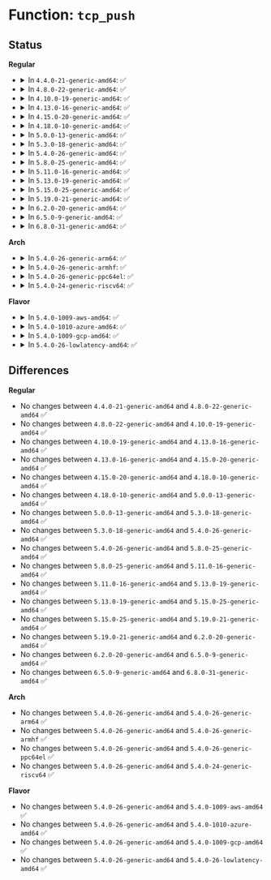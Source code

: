 # Function: <code>tcp_push</code>

## Status
<b>Regular</b>
<ul>
<li>
<details>
<summary>In <code>4.4.0-21-generic-amd64</code>: ✅</summary>

```c
void tcp_push(struct sock * sk, int flags, int mss_now, int nonagle, int size_goal)
```

```json
{
  "name": "tcp_push",
  "collision_type": "Unique Static",
  "inline_type": "No",
  "funcs": [
    {
      "addr": 18446744071586602048,
      "name": "tcp_push",
      "external": false,
      "loc": "net/ipv4/tcp.c:660",
      "file": "net/ipv4/tcp.c",
      "inline": "seen, unknown",
      "caller_inline": [],
      "caller_func": [
        "net/ipv4/tcp.c:tcp_sendmsg",
        "net/ipv4/tcp.c:tcp_sendmsg"
      ]
    }
  ],
  "symbols": [
    {
      "addr": 18446744071586602048,
      "name": "tcp_push",
      "section": ".text",
      "bind": "STB_LOCAL",
      "size": 269
    }
  ]
}
```
</details>
</li>
<li>
<details>
<summary>In <code>4.8.0-22-generic-amd64</code>: ✅</summary>

```c
void tcp_push(struct sock * sk, int flags, int mss_now, int nonagle, int size_goal)
```

```json
{
  "name": "tcp_push",
  "collision_type": "Unique Static",
  "inline_type": "No",
  "funcs": [
    {
      "addr": 18446744071587045568,
      "name": "tcp_push",
      "external": false,
      "loc": "net/ipv4/tcp.c:649",
      "file": "net/ipv4/tcp.c",
      "inline": "seen, unknown",
      "caller_inline": [],
      "caller_func": [
        "net/ipv4/tcp.c:tcp_sendmsg",
        "net/ipv4/tcp.c:tcp_sendmsg"
      ]
    }
  ],
  "symbols": [
    {
      "addr": 18446744071587045568,
      "name": "tcp_push",
      "section": ".text",
      "bind": "STB_LOCAL",
      "size": 272
    }
  ]
}
```
</details>
</li>
<li>
<details>
<summary>In <code>4.10.0-19-generic-amd64</code>: ✅</summary>

```c
void tcp_push(struct sock * sk, int flags, int mss_now, int nonagle, int size_goal)
```

```json
{
  "name": "tcp_push",
  "collision_type": "Unique Static",
  "inline_type": "No",
  "funcs": [
    {
      "addr": 18446744071587241616,
      "name": "tcp_push",
      "external": false,
      "loc": "net/ipv4/tcp.c:648",
      "file": "net/ipv4/tcp.c",
      "inline": "seen, unknown",
      "caller_inline": [],
      "caller_func": [
        "net/ipv4/tcp.c:tcp_sendmsg",
        "net/ipv4/tcp.c:tcp_sendmsg"
      ]
    }
  ],
  "symbols": [
    {
      "addr": 18446744071587241616,
      "name": "tcp_push",
      "section": ".text",
      "bind": "STB_LOCAL",
      "size": 272
    }
  ]
}
```
</details>
</li>
<li>
<details>
<summary>In <code>4.13.0-16-generic-amd64</code>: ✅</summary>

```c
void tcp_push(struct sock * sk, int flags, int mss_now, int nonagle, int size_goal)
```

```json
{
  "name": "tcp_push",
  "collision_type": "Unique Static",
  "inline_type": "No",
  "funcs": [
    {
      "addr": 18446744071587372976,
      "name": "tcp_push",
      "external": false,
      "loc": "net/ipv4/tcp.c:670",
      "file": "net/ipv4/tcp.c",
      "inline": "seen, unknown",
      "caller_inline": [],
      "caller_func": [
        "net/ipv4/tcp.c:tcp_sendmsg",
        "net/ipv4/tcp.c:tcp_sendmsg",
        "net/ipv4/tcp.c:do_tcp_sendpages",
        "net/ipv4/tcp.c:do_tcp_sendpages"
      ]
    }
  ],
  "symbols": [
    {
      "addr": 18446744071587372976,
      "name": "tcp_push",
      "section": ".text",
      "bind": "STB_LOCAL",
      "size": 281
    }
  ]
}
```
</details>
</li>
<li>
<details>
<summary>In <code>4.15.0-20-generic-amd64</code>: ✅</summary>

```c
void tcp_push(struct sock * sk, int flags, int mss_now, int nonagle, int size_goal)
```

```json
{
  "name": "tcp_push",
  "collision_type": "Unique Static",
  "inline_type": "No",
  "funcs": [
    {
      "addr": 18446744071587893296,
      "name": "tcp_push",
      "external": false,
      "loc": "net/ipv4/tcp.c:699",
      "file": "net/ipv4/tcp.c",
      "inline": "seen, unknown",
      "caller_inline": [],
      "caller_func": [
        "net/ipv4/tcp.c:tcp_sendmsg_locked",
        "net/ipv4/tcp.c:tcp_sendmsg_locked",
        "net/ipv4/tcp.c:do_tcp_sendpages",
        "net/ipv4/tcp.c:do_tcp_sendpages"
      ]
    }
  ],
  "symbols": [
    {
      "addr": 18446744071587893296,
      "name": "tcp_push",
      "section": ".text",
      "bind": "STB_LOCAL",
      "size": 267
    }
  ]
}
```
</details>
</li>
<li>
<details>
<summary>In <code>4.18.0-10-generic-amd64</code>: ✅</summary>

```c
void tcp_push(struct sock * sk, int flags, int mss_now, int nonagle, int size_goal)
```

```json
{
  "name": "tcp_push",
  "collision_type": "Unique Static",
  "inline_type": "No",
  "funcs": [
    {
      "addr": 18446744071588240272,
      "name": "tcp_push",
      "external": false,
      "loc": "net/ipv4/tcp.c:704",
      "file": "net/ipv4/tcp.c",
      "inline": "seen, unknown",
      "caller_inline": [],
      "caller_func": [
        "net/ipv4/tcp.c:tcp_sendmsg_locked",
        "net/ipv4/tcp.c:tcp_sendmsg_locked",
        "net/ipv4/tcp.c:do_tcp_sendpages",
        "net/ipv4/tcp.c:do_tcp_sendpages"
      ]
    }
  ],
  "symbols": [
    {
      "addr": 18446744071588240272,
      "name": "tcp_push",
      "section": ".text",
      "bind": "STB_LOCAL",
      "size": 253
    }
  ]
}
```
</details>
</li>
<li>
<details>
<summary>In <code>5.0.0-13-generic-amd64</code>: ✅</summary>

```c
void tcp_push(struct sock * sk, int flags, int mss_now, int nonagle, int size_goal)
```

```json
{
  "name": "tcp_push",
  "collision_type": "Unique Static",
  "inline_type": "No",
  "funcs": [
    {
      "addr": 18446744071588427760,
      "name": "tcp_push",
      "external": false,
      "loc": "net/ipv4/tcp.c:704",
      "file": "net/ipv4/tcp.c",
      "inline": "seen, unknown",
      "caller_inline": [],
      "caller_func": [
        "net/ipv4/tcp.c:tcp_sendmsg_locked",
        "net/ipv4/tcp.c:tcp_sendmsg_locked",
        "net/ipv4/tcp.c:do_tcp_sendpages",
        "net/ipv4/tcp.c:do_tcp_sendpages"
      ]
    }
  ],
  "symbols": [
    {
      "addr": 18446744071588427760,
      "name": "tcp_push",
      "section": ".text",
      "bind": "STB_LOCAL",
      "size": 250
    }
  ]
}
```
</details>
</li>
<li>
<details>
<summary>In <code>5.3.0-18-generic-amd64</code>: ✅</summary>

```c
void tcp_push(struct sock * sk, int flags, int mss_now, int nonagle, int size_goal)
```

```json
{
  "name": "tcp_push",
  "collision_type": "Unique Static",
  "inline_type": "No",
  "funcs": [
    {
      "addr": 18446744071588831760,
      "name": "tcp_push",
      "external": false,
      "loc": "net/ipv4/tcp.c:693",
      "file": "net/ipv4/tcp.c",
      "inline": "seen, unknown",
      "caller_inline": [],
      "caller_func": [
        "net/ipv4/tcp.c:tcp_sendmsg_locked",
        "net/ipv4/tcp.c:tcp_sendmsg_locked",
        "net/ipv4/tcp.c:do_tcp_sendpages",
        "net/ipv4/tcp.c:do_tcp_sendpages"
      ]
    }
  ],
  "symbols": [
    {
      "addr": 18446744071588831760,
      "name": "tcp_push",
      "section": ".text",
      "bind": "STB_LOCAL",
      "size": 256
    }
  ]
}
```
</details>
</li>
<li>
<details>
<summary>In <code>5.4.0-26-generic-amd64</code>: ✅</summary>

```c
void tcp_push(struct sock * sk, int flags, int mss_now, int nonagle, int size_goal)
```

```json
{
  "name": "tcp_push",
  "collision_type": "Unique Static",
  "inline_type": "No",
  "funcs": [
    {
      "addr": 18446744071589054880,
      "name": "tcp_push",
      "external": false,
      "loc": "net/ipv4/tcp.c:695",
      "file": "net/ipv4/tcp.c",
      "inline": "seen, unknown",
      "caller_inline": [],
      "caller_func": [
        "net/ipv4/tcp.c:tcp_sendmsg_locked",
        "net/ipv4/tcp.c:tcp_sendmsg_locked",
        "net/ipv4/tcp.c:do_tcp_sendpages",
        "net/ipv4/tcp.c:do_tcp_sendpages"
      ]
    }
  ],
  "symbols": [
    {
      "addr": 18446744071589054880,
      "name": "tcp_push",
      "section": ".text",
      "bind": "STB_LOCAL",
      "size": 256
    }
  ]
}
```
</details>
</li>
<li>
<details>
<summary>In <code>5.8.0-25-generic-amd64</code>: ✅</summary>

```c
void tcp_push(struct sock * sk, int flags, int mss_now, int nonagle, int size_goal)
```

```json
{
  "name": "tcp_push",
  "collision_type": "Unique Global",
  "inline_type": "No",
  "funcs": [
    {
      "addr": 18446744071590037088,
      "name": "tcp_push",
      "external": true,
      "loc": "net/ipv4/tcp.c:702",
      "file": "net/ipv4/tcp.c",
      "inline": "seen, unknown",
      "caller_inline": [],
      "caller_func": [
        "net/ipv4/tcp.c:tcp_sendmsg_locked",
        "net/ipv4/tcp.c:tcp_sendmsg_locked",
        "net/ipv4/tcp.c:do_tcp_sendpages",
        "net/ipv4/tcp.c:do_tcp_sendpages",
        "net/mptcp/protocol.c:mptcp_worker",
        "net/mptcp/protocol.c:mptcp_sendmsg",
        "net/mptcp/protocol.c:mptcp_sendmsg",
        "net/mptcp/protocol.c:mptcp_sendmsg"
      ]
    }
  ],
  "symbols": [
    {
      "addr": 18446744071590037088,
      "name": "tcp_push",
      "section": ".text",
      "bind": "STB_GLOBAL",
      "size": 245
    }
  ]
}
```
</details>
</li>
<li>
<details>
<summary>In <code>5.11.0-16-generic-amd64</code>: ✅</summary>

```c
void tcp_push(struct sock * sk, int flags, int mss_now, int nonagle, int size_goal)
```

```json
{
  "name": "tcp_push",
  "collision_type": "Unique Global",
  "inline_type": "No",
  "funcs": [
    {
      "addr": 18446744071590068144,
      "name": "tcp_push",
      "external": true,
      "loc": "net/ipv4/tcp.c:706",
      "file": "net/ipv4/tcp.c",
      "inline": "seen, unknown",
      "caller_inline": [],
      "caller_func": [
        "net/ipv4/tcp.c:tcp_sendmsg_locked",
        "net/ipv4/tcp.c:tcp_sendmsg_locked",
        "net/ipv4/tcp.c:do_tcp_sendpages",
        "net/ipv4/tcp.c:do_tcp_sendpages",
        "net/mptcp/protocol.c:mptcp_worker",
        "net/mptcp/protocol.c:__mptcp_subflow_push_pending",
        "net/mptcp/protocol.c:mptcp_push_release"
      ]
    }
  ],
  "symbols": [
    {
      "addr": 18446744071590068144,
      "name": "tcp_push",
      "section": ".text",
      "bind": "STB_GLOBAL",
      "size": 245
    }
  ]
}
```
</details>
</li>
<li>
<details>
<summary>In <code>5.13.0-19-generic-amd64</code>: ✅</summary>

```c
void tcp_push(struct sock * sk, int flags, int mss_now, int nonagle, int size_goal)
```

```json
{
  "name": "tcp_push",
  "collision_type": "Unique Global",
  "inline_type": "No",
  "funcs": [
    {
      "addr": 18446744071589982496,
      "name": "tcp_push",
      "external": true,
      "loc": "net/ipv4/tcp.c:705",
      "file": "net/ipv4/tcp.c",
      "inline": "seen, unknown",
      "caller_inline": [],
      "caller_func": [
        "net/ipv4/tcp.c:tcp_sendmsg_locked",
        "net/ipv4/tcp.c:tcp_sendmsg_locked",
        "net/ipv4/tcp.c:do_tcp_sendpages",
        "net/ipv4/tcp.c:do_tcp_sendpages",
        "net/mptcp/protocol.c:__mptcp_retrans",
        "net/mptcp/protocol.c:__mptcp_subflow_push_pending",
        "net/mptcp/protocol.c:__mptcp_push_pending"
      ]
    }
  ],
  "symbols": [
    {
      "addr": 18446744071589982496,
      "name": "tcp_push",
      "section": ".text",
      "bind": "STB_GLOBAL",
      "size": 244
    }
  ]
}
```
</details>
</li>
<li>
<details>
<summary>In <code>5.15.0-25-generic-amd64</code>: ✅</summary>

```c
void tcp_push(struct sock * sk, int flags, int mss_now, int nonagle, int size_goal)
```

```json
{
  "name": "tcp_push",
  "collision_type": "Unique Global",
  "inline_type": "No",
  "funcs": [
    {
      "addr": 18446744071590751952,
      "name": "tcp_push",
      "external": true,
      "loc": "net/ipv4/tcp.c:702",
      "file": "net/ipv4/tcp.c",
      "inline": "seen, unknown",
      "caller_inline": [],
      "caller_func": [
        "net/ipv4/tcp.c:tcp_sendmsg_locked",
        "net/ipv4/tcp.c:tcp_sendmsg_locked",
        "net/ipv4/tcp.c:do_tcp_sendpages",
        "net/ipv4/tcp.c:do_tcp_sendpages",
        "net/mptcp/protocol.c:__mptcp_retrans",
        "net/mptcp/protocol.c:__mptcp_subflow_push_pending",
        "net/mptcp/protocol.c:__mptcp_push_pending",
        "net/mptcp/protocol.c:__mptcp_push_pending"
      ]
    }
  ],
  "symbols": [
    {
      "addr": 18446744071590751952,
      "name": "tcp_push",
      "section": ".text",
      "bind": "STB_GLOBAL",
      "size": 244
    }
  ]
}
```
</details>
</li>
<li>
<details>
<summary>In <code>5.19.0-21-generic-amd64</code>: ✅</summary>

```c
void tcp_push(struct sock * sk, int flags, int mss_now, int nonagle, int size_goal)
```

```json
{
  "name": "tcp_push",
  "collision_type": "Unique Global",
  "inline_type": "No",
  "funcs": [
    {
      "addr": 18446744071592384688,
      "name": "tcp_push",
      "external": true,
      "loc": "net/ipv4/tcp.c:695",
      "file": "net/ipv4/tcp.c",
      "inline": "seen, unknown",
      "caller_inline": [],
      "caller_func": [
        "net/ipv4/tcp.c:tcp_sendmsg_locked",
        "net/ipv4/tcp.c:tcp_sendmsg_locked",
        "net/ipv4/tcp.c:do_tcp_sendpages",
        "net/ipv4/tcp.c:do_tcp_sendpages",
        "net/mptcp/protocol.c:__mptcp_retrans",
        "net/mptcp/protocol.c:__mptcp_subflow_push_pending",
        "net/mptcp/protocol.c:__mptcp_push_pending",
        "net/mptcp/protocol.c:__mptcp_push_pending",
        "net/mptcp/protocol.c:__mptcp_push_pending"
      ]
    }
  ],
  "symbols": [
    {
      "addr": 18446744071592384688,
      "name": "tcp_push",
      "section": ".text",
      "bind": "STB_GLOBAL",
      "size": 394
    }
  ]
}
```
</details>
</li>
<li>
<details>
<summary>In <code>6.2.0-20-generic-amd64</code>: ✅</summary>

```c
void tcp_push(struct sock * sk, int flags, int mss_now, int nonagle, int size_goal)
```

```json
{
  "name": "tcp_push",
  "collision_type": "Unique Global",
  "inline_type": "No",
  "funcs": [
    {
      "addr": 18446744071594235392,
      "name": "tcp_push",
      "external": true,
      "loc": "net/ipv4/tcp.c:699",
      "file": "net/ipv4/tcp.c",
      "inline": "seen, unknown",
      "caller_inline": [],
      "caller_func": [
        "net/ipv4/tcp.c:tcp_sendmsg_locked",
        "net/ipv4/tcp.c:tcp_sendmsg_locked",
        "net/ipv4/tcp.c:do_tcp_sendpages",
        "net/ipv4/tcp.c:do_tcp_sendpages",
        "net/mptcp/protocol.c:__mptcp_retrans",
        "net/mptcp/protocol.c:__mptcp_subflow_push_pending",
        "net/mptcp/protocol.c:__mptcp_push_pending",
        "net/mptcp/protocol.c:__mptcp_push_pending",
        "net/mptcp/protocol.c:__mptcp_push_pending"
      ]
    }
  ],
  "symbols": [
    {
      "addr": 18446744071594235392,
      "name": "tcp_push",
      "section": ".text",
      "bind": "STB_GLOBAL",
      "size": 394
    }
  ]
}
```
</details>
</li>
<li>
<details>
<summary>In <code>6.5.0-9-generic-amd64</code>: ✅</summary>

```c
void tcp_push(struct sock * sk, int flags, int mss_now, int nonagle, int size_goal)
```

```json
{
  "name": "tcp_push",
  "collision_type": "Unique Global",
  "inline_type": "No",
  "funcs": [
    {
      "addr": 18446744071594622224,
      "name": "tcp_push",
      "external": true,
      "loc": "net/ipv4/tcp.c:703",
      "file": "net/ipv4/tcp.c",
      "inline": "seen, unknown",
      "caller_inline": [],
      "caller_func": [
        "net/ipv4/tcp.c:tcp_splice_eof",
        "net/ipv4/tcp.c:tcp_sendmsg_locked",
        "net/ipv4/tcp.c:tcp_sendmsg_locked",
        "net/mptcp/protocol.c:__mptcp_retrans",
        "net/mptcp/protocol.c:__mptcp_subflow_push_pending",
        "net/mptcp/protocol.c:__mptcp_push_pending",
        "net/mptcp/protocol.c:__mptcp_push_pending",
        "net/mptcp/protocol.c:__mptcp_push_pending"
      ]
    }
  ],
  "symbols": [
    {
      "addr": 18446744071594622224,
      "name": "tcp_push",
      "section": ".text",
      "bind": "STB_GLOBAL",
      "size": 394
    }
  ]
}
```
</details>
</li>
<li>
<details>
<summary>In <code>6.8.0-31-generic-amd64</code>: ✅</summary>

```c
void tcp_push(struct sock * sk, int flags, int mss_now, int nonagle, int size_goal)
```

```json
{
  "name": "tcp_push",
  "collision_type": "Unique Global",
  "inline_type": "No",
  "funcs": [
    {
      "addr": 18446744071595425232,
      "name": "tcp_push",
      "external": true,
      "loc": "net/ipv4/tcp.c:705",
      "file": "net/ipv4/tcp.c",
      "inline": "seen, unknown",
      "caller_inline": [],
      "caller_func": [
        "net/ipv4/tcp.c:tcp_splice_eof",
        "net/ipv4/tcp.c:tcp_sendmsg_locked",
        "net/ipv4/tcp.c:tcp_sendmsg_locked",
        "net/mptcp/protocol.c:__mptcp_retrans",
        "net/mptcp/protocol.c:__mptcp_subflow_push_pending",
        "net/mptcp/protocol.c:__mptcp_push_pending",
        "net/mptcp/protocol.c:__mptcp_push_pending"
      ]
    }
  ],
  "symbols": [
    {
      "addr": 18446744071595425232,
      "name": "tcp_push",
      "section": ".text",
      "bind": "STB_GLOBAL",
      "size": 394
    }
  ]
}
```
</details>
</li>
</ul>
<b>Arch</b>
<ul>
<li>
<details>
<summary>In <code>5.4.0-26-generic-arm64</code>: ✅</summary>

```c
void tcp_push(struct sock * sk, int flags, int mss_now, int nonagle, int size_goal)
```

```json
{
  "name": "tcp_push",
  "collision_type": "Unique Static",
  "inline_type": "No",
  "funcs": [
    {
      "addr": 18446603336502679248,
      "name": "tcp_push",
      "external": false,
      "loc": "net/ipv4/tcp.c:695",
      "file": "net/ipv4/tcp.c",
      "inline": "seen, unknown",
      "caller_inline": [],
      "caller_func": [
        "net/ipv4/tcp.c:tcp_sendmsg_locked",
        "net/ipv4/tcp.c:tcp_sendmsg_locked",
        "net/ipv4/tcp.c:do_tcp_sendpages",
        "net/ipv4/tcp.c:do_tcp_sendpages"
      ]
    }
  ],
  "symbols": [
    {
      "addr": 18446603336502679248,
      "name": "tcp_push",
      "section": ".text",
      "bind": "STB_LOCAL",
      "size": 352
    }
  ]
}
```
</details>
</li>
<li>
<details>
<summary>In <code>5.4.0-26-generic-armhf</code>: ✅</summary>

```c
void tcp_push(struct sock * sk, int flags, int mss_now, int nonagle, int size_goal)
```

```json
{
  "name": "tcp_push",
  "collision_type": "Unique Static",
  "inline_type": "No",
  "funcs": [
    {
      "addr": 3235370728,
      "name": "tcp_push",
      "external": false,
      "loc": "net/ipv4/tcp.c:695",
      "file": "net/ipv4/tcp.c",
      "inline": "seen, unknown",
      "caller_inline": [],
      "caller_func": [
        "net/ipv4/tcp.c:tcp_sendmsg_locked",
        "net/ipv4/tcp.c:tcp_sendmsg_locked",
        "net/ipv4/tcp.c:do_tcp_sendpages",
        "net/ipv4/tcp.c:do_tcp_sendpages"
      ]
    }
  ],
  "symbols": [
    {
      "addr": 3235370728,
      "name": "tcp_push",
      "section": ".text",
      "bind": "STB_LOCAL",
      "size": 284
    }
  ]
}
```
</details>
</li>
<li>
<details>
<summary>In <code>5.4.0-26-generic-ppc64el</code>: ✅</summary>

```c
void tcp_push(struct sock * sk, int flags, int mss_now, int nonagle, int size_goal)
```

```json
{
  "name": "tcp_push",
  "collision_type": "Unique Static",
  "inline_type": "No",
  "funcs": [
    {
      "addr": 13835058055296273488,
      "name": "tcp_push",
      "external": false,
      "loc": "net/ipv4/tcp.c:695",
      "file": "net/ipv4/tcp.c",
      "inline": "seen, unknown",
      "caller_inline": [],
      "caller_func": [
        "net/ipv4/tcp.c:tcp_sendmsg_locked",
        "net/ipv4/tcp.c:tcp_sendmsg_locked",
        "net/ipv4/tcp.c:do_tcp_sendpages",
        "net/ipv4/tcp.c:do_tcp_sendpages"
      ]
    }
  ],
  "symbols": [
    {
      "addr": 13835058055296273488,
      "name": "tcp_push",
      "section": ".text",
      "bind": "STB_LOCAL",
      "size": 468
    }
  ]
}
```
</details>
</li>
<li>
<details>
<summary>In <code>5.4.0-24-generic-riscv64</code>: ✅</summary>

```c
void tcp_push(struct sock * sk, int flags, int mss_now, int nonagle, int size_goal)
```

```json
{
  "name": "tcp_push",
  "collision_type": "Unique Static",
  "inline_type": "No",
  "funcs": [
    {
      "addr": 18446743936278804888,
      "name": "tcp_push",
      "external": false,
      "loc": "net/ipv4/tcp.c:695",
      "file": "net/ipv4/tcp.c",
      "inline": "seen, unknown",
      "caller_inline": [],
      "caller_func": [
        "net/ipv4/tcp.c:tcp_sendmsg_locked",
        "net/ipv4/tcp.c:tcp_sendmsg_locked",
        "net/ipv4/tcp.c:do_tcp_sendpages",
        "net/ipv4/tcp.c:do_tcp_sendpages"
      ]
    }
  ],
  "symbols": [
    {
      "addr": 18446743936278804888,
      "name": "tcp_push",
      "section": ".text",
      "bind": "STB_LOCAL",
      "size": 270
    }
  ]
}
```
</details>
</li>
</ul>
<b>Flavor</b>
<ul>
<li>
<details>
<summary>In <code>5.4.0-1009-aws-amd64</code>: ✅</summary>

```c
void tcp_push(struct sock * sk, int flags, int mss_now, int nonagle, int size_goal)
```

```json
{
  "name": "tcp_push",
  "collision_type": "Unique Static",
  "inline_type": "No",
  "funcs": [
    {
      "addr": 18446744071588661264,
      "name": "tcp_push",
      "external": false,
      "loc": "net/ipv4/tcp.c:695",
      "file": "net/ipv4/tcp.c",
      "inline": "seen, unknown",
      "caller_inline": [],
      "caller_func": [
        "net/ipv4/tcp.c:tcp_sendmsg_locked",
        "net/ipv4/tcp.c:tcp_sendmsg_locked",
        "net/ipv4/tcp.c:do_tcp_sendpages",
        "net/ipv4/tcp.c:do_tcp_sendpages"
      ]
    }
  ],
  "symbols": [
    {
      "addr": 18446744071588661264,
      "name": "tcp_push",
      "section": ".text",
      "bind": "STB_LOCAL",
      "size": 256
    }
  ]
}
```
</details>
</li>
<li>
<details>
<summary>In <code>5.4.0-1010-azure-amd64</code>: ✅</summary>

```c
void tcp_push(struct sock * sk, int flags, int mss_now, int nonagle, int size_goal)
```

```json
{
  "name": "tcp_push",
  "collision_type": "Unique Static",
  "inline_type": "No",
  "funcs": [
    {
      "addr": 18446744071588373248,
      "name": "tcp_push",
      "external": false,
      "loc": "net/ipv4/tcp.c:695",
      "file": "net/ipv4/tcp.c",
      "inline": "seen, unknown",
      "caller_inline": [],
      "caller_func": [
        "net/ipv4/tcp.c:tcp_sendmsg_locked",
        "net/ipv4/tcp.c:tcp_sendmsg_locked",
        "net/ipv4/tcp.c:do_tcp_sendpages",
        "net/ipv4/tcp.c:do_tcp_sendpages"
      ]
    }
  ],
  "symbols": [
    {
      "addr": 18446744071588373248,
      "name": "tcp_push",
      "section": ".text",
      "bind": "STB_LOCAL",
      "size": 256
    }
  ]
}
```
</details>
</li>
<li>
<details>
<summary>In <code>5.4.0-1009-gcp-amd64</code>: ✅</summary>

```c
void tcp_push(struct sock * sk, int flags, int mss_now, int nonagle, int size_goal)
```

```json
{
  "name": "tcp_push",
  "collision_type": "Unique Static",
  "inline_type": "No",
  "funcs": [
    {
      "addr": 18446744071589097440,
      "name": "tcp_push",
      "external": false,
      "loc": "net/ipv4/tcp.c:695",
      "file": "net/ipv4/tcp.c",
      "inline": "seen, unknown",
      "caller_inline": [],
      "caller_func": [
        "net/ipv4/tcp.c:tcp_sendmsg_locked",
        "net/ipv4/tcp.c:tcp_sendmsg_locked",
        "net/ipv4/tcp.c:do_tcp_sendpages",
        "net/ipv4/tcp.c:do_tcp_sendpages"
      ]
    }
  ],
  "symbols": [
    {
      "addr": 18446744071589097440,
      "name": "tcp_push",
      "section": ".text",
      "bind": "STB_LOCAL",
      "size": 256
    }
  ]
}
```
</details>
</li>
<li>
<details>
<summary>In <code>5.4.0-26-lowlatency-amd64</code>: ✅</summary>

```c
void tcp_push(struct sock * sk, int flags, int mss_now, int nonagle, int size_goal)
```

```json
{
  "name": "tcp_push",
  "collision_type": "Unique Static",
  "inline_type": "No",
  "funcs": [
    {
      "addr": 18446744071589137200,
      "name": "tcp_push",
      "external": false,
      "loc": "net/ipv4/tcp.c:695",
      "file": "net/ipv4/tcp.c",
      "inline": "seen, unknown",
      "caller_inline": [],
      "caller_func": [
        "net/ipv4/tcp.c:tcp_sendmsg_locked",
        "net/ipv4/tcp.c:tcp_sendmsg_locked",
        "net/ipv4/tcp.c:do_tcp_sendpages",
        "net/ipv4/tcp.c:do_tcp_sendpages"
      ]
    }
  ],
  "symbols": [
    {
      "addr": 18446744071589137200,
      "name": "tcp_push",
      "section": ".text",
      "bind": "STB_LOCAL",
      "size": 256
    }
  ]
}
```
</details>
</li>
</ul>

## Differences
<b>Regular</b>
<ul>
<li>
No changes between <code>4.4.0-21-generic-amd64</code> and <code>4.8.0-22-generic-amd64</code> ✅
</li>
<li>
No changes between <code>4.8.0-22-generic-amd64</code> and <code>4.10.0-19-generic-amd64</code> ✅
</li>
<li>
No changes between <code>4.10.0-19-generic-amd64</code> and <code>4.13.0-16-generic-amd64</code> ✅
</li>
<li>
No changes between <code>4.13.0-16-generic-amd64</code> and <code>4.15.0-20-generic-amd64</code> ✅
</li>
<li>
No changes between <code>4.15.0-20-generic-amd64</code> and <code>4.18.0-10-generic-amd64</code> ✅
</li>
<li>
No changes between <code>4.18.0-10-generic-amd64</code> and <code>5.0.0-13-generic-amd64</code> ✅
</li>
<li>
No changes between <code>5.0.0-13-generic-amd64</code> and <code>5.3.0-18-generic-amd64</code> ✅
</li>
<li>
No changes between <code>5.3.0-18-generic-amd64</code> and <code>5.4.0-26-generic-amd64</code> ✅
</li>
<li>
No changes between <code>5.4.0-26-generic-amd64</code> and <code>5.8.0-25-generic-amd64</code> ✅
</li>
<li>
No changes between <code>5.8.0-25-generic-amd64</code> and <code>5.11.0-16-generic-amd64</code> ✅
</li>
<li>
No changes between <code>5.11.0-16-generic-amd64</code> and <code>5.13.0-19-generic-amd64</code> ✅
</li>
<li>
No changes between <code>5.13.0-19-generic-amd64</code> and <code>5.15.0-25-generic-amd64</code> ✅
</li>
<li>
No changes between <code>5.15.0-25-generic-amd64</code> and <code>5.19.0-21-generic-amd64</code> ✅
</li>
<li>
No changes between <code>5.19.0-21-generic-amd64</code> and <code>6.2.0-20-generic-amd64</code> ✅
</li>
<li>
No changes between <code>6.2.0-20-generic-amd64</code> and <code>6.5.0-9-generic-amd64</code> ✅
</li>
<li>
No changes between <code>6.5.0-9-generic-amd64</code> and <code>6.8.0-31-generic-amd64</code> ✅
</li>
</ul>
<b>Arch</b>
<ul>
<li>
No changes between <code>5.4.0-26-generic-amd64</code> and <code>5.4.0-26-generic-arm64</code> ✅
</li>
<li>
No changes between <code>5.4.0-26-generic-amd64</code> and <code>5.4.0-26-generic-armhf</code> ✅
</li>
<li>
No changes between <code>5.4.0-26-generic-amd64</code> and <code>5.4.0-26-generic-ppc64el</code> ✅
</li>
<li>
No changes between <code>5.4.0-26-generic-amd64</code> and <code>5.4.0-24-generic-riscv64</code> ✅
</li>
</ul>
<b>Flavor</b>
<ul>
<li>
No changes between <code>5.4.0-26-generic-amd64</code> and <code>5.4.0-1009-aws-amd64</code> ✅
</li>
<li>
No changes between <code>5.4.0-26-generic-amd64</code> and <code>5.4.0-1010-azure-amd64</code> ✅
</li>
<li>
No changes between <code>5.4.0-26-generic-amd64</code> and <code>5.4.0-1009-gcp-amd64</code> ✅
</li>
<li>
No changes between <code>5.4.0-26-generic-amd64</code> and <code>5.4.0-26-lowlatency-amd64</code> ✅
</li>
</ul>
